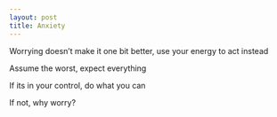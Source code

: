 ```yaml
---
layout: post
title: Anxiety
---
```



Worrying doesn’t make it one bit better, use your energy to act instead

Assume the worst, expect everything

If its in your control, do what you can 

If not, why worry?


